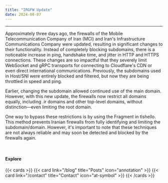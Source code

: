 ```yaml
---
title: "IRGFW Update"
date: 2024-08-07
---
```

---

Approximately three days ago, the firewalls of the Mobile Telecommunication Company of Iran (MCI) and Iran's Infrastructure Communications Company were updated, resulting in significant changes to their functionality. Instead of completely blocking subdomains, there is a noticeable increase in ping, handshake time, and jitter in HTTP and HTTPS connections. These changes are so impactful that they severely limit WebSocket and gRPC transports for connecting to Cloudflare's CDN or even direct international communications. Previously, the subdomains used in Host/SNI were entirely blocked and filtered, but now they are being throttled in speed and ping.

Earlier, changing the subdomain allowed continued use of the main domain. However, with this new update, the firewalls now restrict all domains equally, including .ir domains and other top-level domains, without distinction—even limiting the root domain.

One way to bypass these restrictions is by using the Fragment in tlshello. This method prevents Iranian firewalls from fully identifying and limiting the subdomain/domain. However, it's important to note that these techniques are not always reliable and may soon be detected and blocked by the firewalls again.


<br>

#### Explore

{{< cards >}}
  {{< card link="/blog" title="Posts" icon="annotation" >}}
  {{< card link="/contact" title="Contact" icon="at-symbol" >}}
{{< /cards >}}